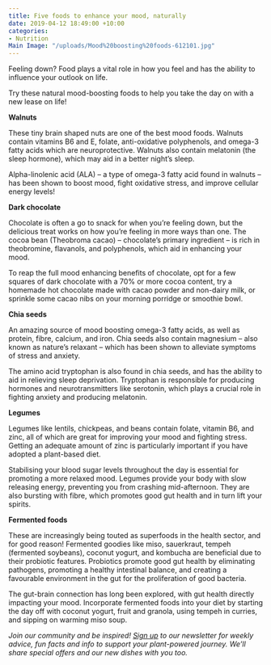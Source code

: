 ```yaml
---
title: Five foods to enhance your mood, naturally
date: 2019-04-12 18:49:00 +10:00
categories:
- Nutrition
Main Image: "/uploads/Mood%20boosting%20foods-612101.jpg"
---
```


Feeling down? Food plays a vital role in how you feel and has the ability to influence your outlook on life.

Try these natural mood-boosting foods to help you take the day on with a new lease on life!

**Walnuts**

These tiny brain shaped nuts are one of the best mood foods. Walnuts contain vitamins B6 and E, folate, anti-oxidative polyphenols, and omega-3 fatty acids which are neuroprotective. Walnuts also contain melatonin (the sleep hormone), which may aid in a better night’s sleep.

Alpha-linolenic acid (ALA) – a type of omega-3 fatty acid found in walnuts – has been shown to boost mood, fight oxidative stress, and improve cellular energy levels!

**Dark chocolate**

Chocolate is often a go to snack for when you’re feeling down, but the delicious treat works on how you’re feeling in more ways than one. The cocoa bean (Theobroma cacao) – chocolate’s primary ingredient – is rich in theobromine, flavanols, and polyphenols, which aid in enhancing your mood.

To reap the full mood enhancing benefits of chocolate, opt for a few squares of dark chocolate with a 70% or more cocoa content, try a homemade hot chocolate made with cacao powder and non-dairy milk, or sprinkle some cacao nibs on your morning porridge or smoothie bowl.

**Chia seeds**

An amazing source of mood boosting omega-3 fatty acids, as well as protein, fibre, calcium, and iron. Chia seeds also contain magnesium – also known as nature’s relaxant – which has been shown to alleviate symptoms of stress and anxiety.

The amino acid tryptophan is also found in chia seeds, and has the ability to aid in relieving sleep deprivation. Tryptophan is responsible for producing hormones and neurotransmitters like serotonin, which plays a crucial role in fighting anxiety and producing melatonin.

**Legumes**

Legumes like lentils, chickpeas, and beans contain folate, vitamin B6, and zinc, all of which are great for improving your mood and fighting stress. Getting an adequate amount of zinc is particularly important if you have adopted a plant-based diet.

Stabilising your blood sugar levels throughout the day is essential for promoting a more relaxed mood. Legumes provide your body with slow releasing energy, preventing you from crashing mid-afternoon. They are also bursting with fibre, which promotes good gut health and in turn lift your spirits.

**Fermented foods**

These are increasingly being touted as superfoods in the health sector, and for good reason! Fermented goodies like miso, sauerkraut, tempeh (fermented soybeans), coconut yogurt, and kombucha are beneficial due to their probiotic features. Probiotics promote good gut health by eliminating pathogens, promoting a healthy intestinal balance, and creating a favourable environment in the gut for the proliferation of good bacteria.

The gut-brain connection has long been explored, with gut health directly impacting your mood. Incorporate fermented foods into your diet by starting the day off with coconut yogurt, fruit and granola, using tempeh in curries, and sipping on warming miso soup.

*Join our community and be inspired! [Sign up](https://www.soulara.com.au) to our newsletter for weekly advice, fun facts and info to support your plant-powered journey. We’ll share special offers and our new dishes with you too.*
